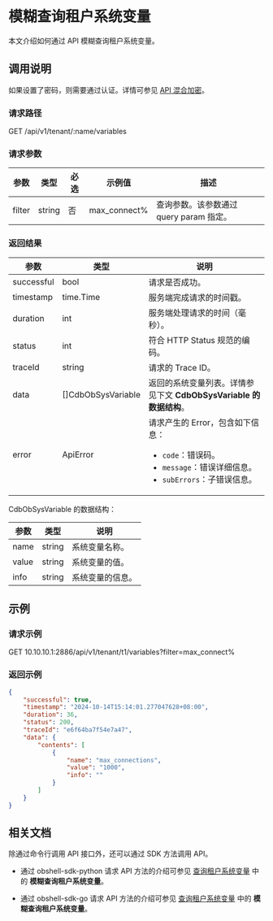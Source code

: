 # 模糊查询租户系统变量

本文介绍如何通过 API 模糊查询租户系统变量。

## 调用说明

如果设置了密码，则需要通过认证。详情可参见 [API 混合加密](../20.api-hybrid-encryption.md)。

### 请求路径

GET /api/v1/tenant/:name/variables

### 请求参数

| 参数 | 类型 | 必选 | 示例值 | 描述 |
|-------|------|-----|------|-------|
| filter | string | 否 | max_connect% | 查询参数。该参数通过 query param 指定。 |

### 返回结果

| 参数 | 类型 | 说明 |
|------|-----|------|
| successful | bool | 请求是否成功。 |
| timestamp | time.Time | 服务端完成请求的时间戳。 |
| duration | int | 服务端处理请求的时间（毫秒）。 |
| status | int | 符合 HTTP Status 规范的编码。 |
| traceId | string | 请求的 Trace ID。 |
| data | []CdbObSysVariable | 返回的系统变量列表。详情参见下文 **CdbObSysVariable 的数据结构**。 |
| error | ApiError | 请求产生的 Error，包含如下信息：<ul><li><code>code</code>：错误码。</li><li><code>message</code>：错误详细信息。</li><li><code>subErrors</code>：子错误信息。</li></ul> |

CdbObSysVariable 的数据结构：

| 参数 | 类型 | 说明 |
|------|------|------|
| name | string | 系统变量名称。 |
| value | string | 系统变量的值。 |
| info | string | 系统变量的信息。 |

## 示例

### 请求示例

GET 10.10.10.1:2886/api/v1/tenant/t1/variables?filter=max_connect%

### 返回示例

```json
{
    "successful": true,
    "timestamp": "2024-10-14T15:14:01.277047628+08:00",
    "duration": 36,
    "status": 200,
    "traceId": "e6f64ba7f54e7a47",
    "data": {
        "contents": [
            {
                "name": "max_connections",
                "value": "1000",
                "info": ""
            }
        ]
    }
}
```

## 相关文档

除通过命令行调用 API 接口外，还可以通过 SDK 方法调用 API。

* 通过 obshell-sdk-python 请求 API 方法的介绍可参见 [查询租户系统变量](../../500.obshell-sdk-reference/100.python/500.tenant-management/1600.query-tenant-system-variable-of-python.md) 中的 **模糊查询租户系统变量**。

* 通过 obshell-sdk-go 请求 API 方法的介绍可参见 [查询租户系统变量](../../500.obshell-sdk-reference/200.go/500.tenant-management/1600.query-tenant-system-variable-of-go.md) 中的 **模糊查询租户系统变量**。
